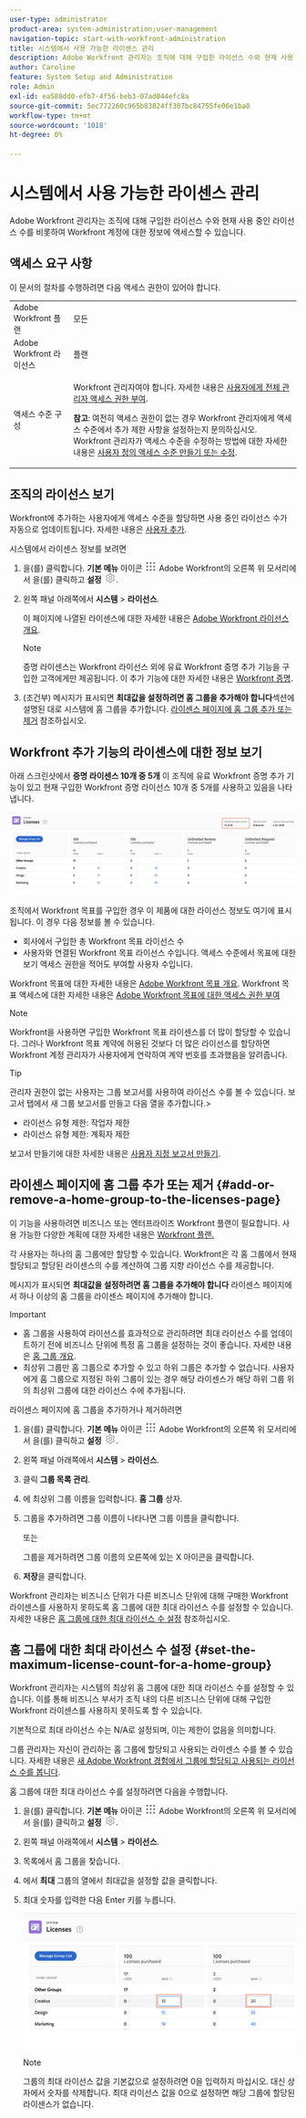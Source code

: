 ```yaml
---
user-type: administrator
product-area: system-administration;user-management
navigation-topic: start-with-workfront-administration
title: 시스템에서 사용 가능한 라이센스 관리
description: Adobe Workfront 관리자는 조직에 대해 구입한 라이선스 수와 현재 사용 중인 라이선스 수를 비롯하여 Workfront 계정에 대한 정보에 액세스할 수 있습니다.
author: Caroline
feature: System Setup and Administration
role: Admin
exl-id: ea580dd0-efb7-4f56-beb3-07ad044efc8a
source-git-commit: 5ec772260c965b83824ff307bc84755fe06e1ba0
workflow-type: tm+mt
source-wordcount: '1018'
ht-degree: 0%

---
```


# 시스템에서 사용 가능한 라이센스 관리

Adobe Workfront 관리자는 조직에 대해 구입한 라이선스 수와 현재 사용 중인 라이선스 수를 비롯하여 Workfront 계정에 대한 정보에 액세스할 수 있습니다.

## 액세스 요구 사항

이 문서의 절차를 수행하려면 다음 액세스 권한이 있어야 합니다.

<table style="table-layout:auto">
 <col> 
 <col> 
 <tbody> 
  <tr> 
   <td role="rowheader">Adobe Workfront 플랜</td> 
   <td>모든</td> 
  </tr> 
  <tr> 
   <td role="rowheader">Adobe Workfront 라이선스</td> 
   <td>플랜</td> 
  </tr> 
  <tr> 
   <td role="rowheader">액세스 수준 구성</td> 
   <td> <p>Workfront 관리자여야 합니다. 자세한 내용은 <a href="../../administration-and-setup/add-users/configure-and-grant-access/grant-a-user-full-administrative-access.md" class="MCXref xref">사용자에게 전체 관리자 액세스 권한 부여</a>.</p> <p><b>참고</b>: 여전히 액세스 권한이 없는 경우 Workfront 관리자에게 액세스 수준에서 추가 제한 사항을 설정하는지 문의하십시오. Workfront 관리자가 액세스 수준을 수정하는 방법에 대한 자세한 내용은 <a href="../../administration-and-setup/add-users/configure-and-grant-access/create-modify-access-levels.md" class="MCXref xref">사용자 정의 액세스 수준 만들기 또는 수정</a>.</p> </td> 
  </tr> 
 </tbody> 
</table>

## 조직의 라이선스 보기

Workfront에 추가하는 사용자에게 액세스 수준을 할당하면 사용 중인 라이선스 수가 자동으로 업데이트됩니다. 자세한 내용은 [사용자 추가](../../administration-and-setup/add-users/create-and-manage-users/add-users.md).

시스템에서 라이센스 정보를 보려면

1. 을(를) 클릭합니다. **기본 메뉴** 아이콘 ![](assets/main-menu-icon.png) Adobe Workfront의 오른쪽 위 모서리에서 을(를) 클릭하고 **설정** ![](assets/gear-icon-settings.png).

1. 왼쪽 패널 아래쪽에서 **시스템** > **라이선스**.

   이 페이지에 나열된 라이센스에 대한 자세한 내용은 [Adobe Workfront 라이선스 개요](../../administration-and-setup/add-users/access-levels-and-object-permissions/wf-licenses.md).

   >[!NOTE]
   >
   >증명 라이센스는 Workfront 라이선스 외에 유료 Workfront 증명 추가 기능을 구입한 고객에게만 제공됩니다. 이 추가 기능에 대한 자세한 내용은 [Workfront 증명](../../workfront-proof/workfront-proof.md).

1. (조건부) 메시지가 표시되면 **최대값을 설정하려면 홈 그룹을 추가해야 합니다**&#x200B;섹션에 설명된 대로 시스템에 홈 그룹을 추가합니다. [라이센스 페이지에 홈 그룹 추가 또는 제거](#add-or-remove-a-home-group-to-the-licenses-page) 참조하십시오.

## Workfront 추가 기능의 라이센스에 대한 정보 보기

아래 스크린샷에서 **증명 라이센스 10개 중 5개** 이 조직에 유료 Workfront 증명 추가 기능이 있고 현재 구입한 Workfront 증명 라이선스 10개 중 5개를 사용하고 있음을 나타냅니다.

![](assets/updated-licenses-page.png)

조직에서 Workfront 목표를 구입한 경우 이 제품에 대한 라이선스 정보도 여기에 표시됩니다. 이 경우 다음 정보를 볼 수 있습니다.

* 회사에서 구입한 총 Workfront 목표 라이선스 수
* 사용자와 연결된 Workfront 목표 라이선스 수입니다. 액세스 수준에서 목표에 대한 보기 액세스 권한을 적어도 부여할 사용자 수입니다.

Workfront 목표에 대한 자세한 내용은 [Adobe Workfront 목표 개요](../../workfront-goals/goal-management/wf-goals-overview.md). Workfront 목표 액세스에 대한 자세한 내용은 [Adobe Workfront 목표에 대한 액세스 권한 부여](../../administration-and-setup/add-users/configure-and-grant-access/grant-access-goals.md)

>[!NOTE]
>
>Workfront을 사용하면 구입한 Workfront 목표 라이센스를 더 많이 할당할 수 있습니다. 그러나 Workfront 목표 계약에 허용된 것보다 더 많은 라이선스를 할당하면 Workfront 계정 관리자가 사용자에게 연락하여 계약 번호를 초과했음을 알려줍니다.

<!--
If an organization has other paid add-on products, their license information also displays here. If the organization doesn't have any paid add-on products, nothing displays here. (Drafted this because not sure this is accurate: Scenario Planner is an add-on product and its licenses are not displayed there.)
-->

>[!TIP]
>
>관리자 권한이 없는 사용자는 그룹 보고서를 사용하여 라이선스 수를 볼 수 있습니다. 보고서 탭에서 새 그룹 보고서를 만들고 다음 열을 추가합니다.>
>* 라이선스 유형 제한: 작업자 제한
>* 라이선스 유형 제한: 계획자 제한
>
>보고서 만들기에 대한 자세한 내용은 [사용자 지정 보고서 만들기](../../reports-and-dashboards/reports/creating-and-managing-reports/create-custom-report.md).

## 라이센스 페이지에 홈 그룹 추가 또는 제거 {#add-or-remove-a-home-group-to-the-licenses-page}

이 기능을 사용하려면 비즈니스 또는 엔터프라이즈 Workfront 플랜이 필요합니다. 사용 가능한 다양한 계획에 대한 자세한 내용은 [Workfront 플랜.](https://www.workfront.com/plans)

각 사용자는 하나의 홈 그룹에만 할당할 수 있습니다. Workfront은 각 홈 그룹에서 현재 할당되고 할당된 라이센스의 수를 계산하여 그룹 지향 라이선스 수를 제공합니다.

메시지가 표시되면 **최대값을 설정하려면 홈 그룹을 추가해야 합니다** 라이센스 페이지에서 하나 이상의 홈 그룹을 라이센스 페이지에 추가해야 합니다.

>[!IMPORTANT]
>
>* 홈 그룹을 사용하여 라이선스를 효과적으로 관리하려면 최대 라이선스 수를 업데이트하기 전에 비즈니스 단위에 특정 홈 그룹을 설정하는 것이 좋습니다. 자세한 내용은 [홈 그룹 개요](../../administration-and-setup/manage-groups/groups-overview/home-groups.md).
>* 최상위 그룹만 홈 그룹으로 추가할 수 있고 하위 그룹은 추가할 수 없습니다. 사용자에게 홈 그룹으로 지정된 하위 그룹이 있는 경우 해당 라이센스가 해당 하위 그룹 위의 최상위 그룹에 대한 라이선스 수에 추가됩니다.
>


라이센스 페이지에 홈 그룹을 추가하거나 제거하려면

1. 을(를) 클릭합니다. **기본 메뉴** 아이콘 ![](assets/main-menu-icon.png) Adobe Workfront의 오른쪽 위 모서리에서 을(를) 클릭하고 **설정** ![](assets/gear-icon-settings.png).

1. 왼쪽 패널 아래쪽에서 **시스템** > **라이선스**.

1. 클릭 **그룹 목록 관리**.
1. 에 최상위 그룹 이름을 입력합니다. **홈 그룹** 상자.
1. 그룹을 추가하려면 그룹 이름이 나타나면 그룹 이름을 클릭합니다.

   또는

   그룹을 제거하려면 그룹 이름의 오른쪽에 있는 X 아이콘을 클릭합니다.

1. **저장**&#x200B;을 클릭합니다.

Workfront 관리자는 비즈니스 단위가 다른 비즈니스 단위에 대해 구매한 Workfront 라이센스를 사용하지 못하도록 홈 그룹에 대한 최대 라이선스 수를 설정할 수 있습니다. 자세한 내용은 [홈 그룹에 대한 최대 라이선스 수 설정](#set-the-maximum-license-count-for-a-home-group) 참조하십시오.

## 홈 그룹에 대한 최대 라이선스 수 설정 {#set-the-maximum-license-count-for-a-home-group}

Workfront 관리자는 시스템의 최상위 홈 그룹에 대한 최대 라이선스 수를 설정할 수 있습니다. 이를 통해 비즈니스 부서가 조직 내의 다른 비즈니스 단위에 대해 구입한 Workfront 라이센스를 사용하지 못하도록 할 수 있습니다.

기본적으로 최대 라이선스 수는 N/A로 설정되며, 이는 제한이 없음을 의미합니다.

그룹 관리자는 자신이 관리하는 홈 그룹에 할당되고 사용되는 라이센스 수를 볼 수 있습니다. 자세한 내용은 [새 Adobe Workfront 경험에서 그룹에 할당되고 사용되는 라이선스 수를 봅니다](../../administration-and-setup/manage-groups/create-and-manage-groups/view-number-licenses-allocated-used-group.md).

홈 그룹에 대한 최대 라이선스 수를 설정하려면 다음을 수행합니다.

1. 을(를) 클릭합니다. **기본 메뉴** 아이콘 ![](assets/main-menu-icon.png) Adobe Workfront의 오른쪽 위 모서리에서 을(를) 클릭하고 **설정** ![](assets/gear-icon-settings.png).

1. 왼쪽 패널 아래쪽에서 **시스템** > **라이선스**.

1. 목록에서 홈 그룹을 찾습니다.
1. 에서 **최대** 그룹의 열에서 최대값을 설정할 값을 클릭합니다.
1. 최대 숫자를 입력한 다음 Enter 키를 누릅니다.

   ![](assets/updated-max.png)

   >[!NOTE]
   >
   >그룹의 최대 라이선스 값을 기본값으로 설정하려면 0을 입력하지 마십시오. 대신 상자에서 숫자를 삭제합니다. 최대 라이선스 값을 0으로 설정하면 해당 그룹에 할당된 라이센스가 없습니다.
